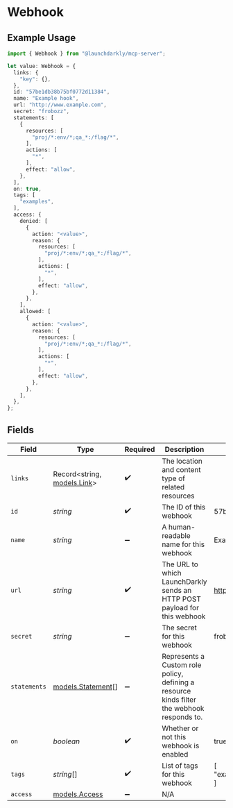 # Webhook

## Example Usage

```typescript
import { Webhook } from "@launchdarkly/mcp-server";

let value: Webhook = {
  links: {
    "key": {},
  },
  id: "57be1db38b75bf0772d11384",
  name: "Example hook",
  url: "http://www.example.com",
  secret: "frobozz",
  statements: [
    {
      resources: [
        "proj/*:env/*;qa_*:/flag/*",
      ],
      actions: [
        "*",
      ],
      effect: "allow",
    },
  ],
  on: true,
  tags: [
    "examples",
  ],
  access: {
    denied: [
      {
        action: "<value>",
        reason: {
          resources: [
            "proj/*:env/*;qa_*:/flag/*",
          ],
          actions: [
            "*",
          ],
          effect: "allow",
        },
      },
    ],
    allowed: [
      {
        action: "<value>",
        reason: {
          resources: [
            "proj/*:env/*;qa_*:/flag/*",
          ],
          actions: [
            "*",
          ],
          effect: "allow",
        },
      },
    ],
  },
};
```

## Fields

| Field                                                                                      | Type                                                                                       | Required                                                                                   | Description                                                                                | Example                                                                                    |
| ------------------------------------------------------------------------------------------ | ------------------------------------------------------------------------------------------ | ------------------------------------------------------------------------------------------ | ------------------------------------------------------------------------------------------ | ------------------------------------------------------------------------------------------ |
| `links`                                                                                    | Record<string, [models.Link](../models/link.md)>                                           | :heavy_check_mark:                                                                         | The location and content type of related resources                                         |                                                                                            |
| `id`                                                                                       | *string*                                                                                   | :heavy_check_mark:                                                                         | The ID of this webhook                                                                     | 57be1db38b75bf0772d11384                                                                   |
| `name`                                                                                     | *string*                                                                                   | :heavy_minus_sign:                                                                         | A human-readable name for this webhook                                                     | Example hook                                                                               |
| `url`                                                                                      | *string*                                                                                   | :heavy_check_mark:                                                                         | The URL to which LaunchDarkly sends an HTTP POST payload for this webhook                  | http://www.example.com                                                                     |
| `secret`                                                                                   | *string*                                                                                   | :heavy_minus_sign:                                                                         | The secret for this webhook                                                                | frobozz                                                                                    |
| `statements`                                                                               | [models.Statement](../models/statement.md)[]                                               | :heavy_minus_sign:                                                                         | Represents a Custom role policy, defining a resource kinds filter the webhook responds to. |                                                                                            |
| `on`                                                                                       | *boolean*                                                                                  | :heavy_check_mark:                                                                         | Whether or not this webhook is enabled                                                     | true                                                                                       |
| `tags`                                                                                     | *string*[]                                                                                 | :heavy_check_mark:                                                                         | List of tags for this webhook                                                              | [<br/>"examples"<br/>]                                                                     |
| `access`                                                                                   | [models.Access](../models/access.md)                                                       | :heavy_minus_sign:                                                                         | N/A                                                                                        |                                                                                            |